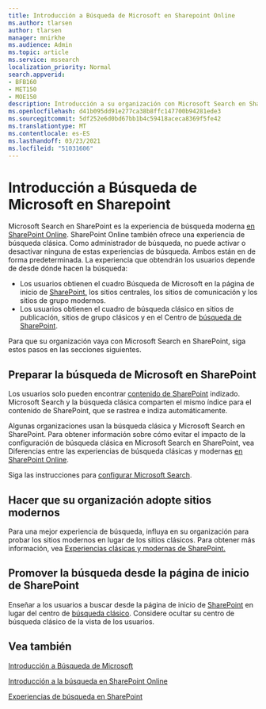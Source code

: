 ```yaml
---
title: Introducción a Búsqueda de Microsoft en Sharepoint Online
ms.author: tlarsen
author: tlarsen
manager: mnirkhe
ms.audience: Admin
ms.topic: article
ms.service: mssearch
localization_priority: Normal
search.appverid:
- BFB160
- MET150
- MOE150
description: Introducción a su organización con Microsoft Search en SharePoint Online
ms.openlocfilehash: d41b095dd91e277ca38b8ffc147700b94281ede3
ms.sourcegitcommit: 5df252e6d0bd67bb1b4c59418aceca8369f5fe42
ms.translationtype: MT
ms.contentlocale: es-ES
ms.lasthandoff: 03/23/2021
ms.locfileid: "51031606"
---
```

# <a name="get-started-with-microsoft-search-in-sharepoint"></a>Introducción a Búsqueda de Microsoft en Sharepoint

Microsoft Search en SharePoint es la experiencia de búsqueda moderna [en SharePoint Online](https://products.office.com/sharepoint/collaboration). SharePoint Online también ofrece una experiencia de búsqueda clásica. Como administrador de búsqueda, no puede activar o desactivar ninguna de estas experiencias de búsqueda. Ambos están en de forma predeterminada. La experiencia que obtendrán los usuarios depende de desde dónde hacen la búsqueda:

- Los usuarios obtienen el cuadro Búsqueda de Microsoft en la página de inicio de [SharePoint,](http://sharepoint.com/) los sitios centrales, los sitios de comunicación y los sitios de grupo modernos.
- Los usuarios obtienen el cuadro de búsqueda clásico en sitios de publicación, sitios de grupo clásicos y en el Centro de [búsqueda de SharePoint](/sharepoint/manage-search-center).

Para que su organización vaya con Microsoft Search en SharePoint, siga estos pasos en las secciones siguientes.

## <a name="prepare-for-microsoft-search-in-sharepoint"></a>Preparar la búsqueda de Microsoft en SharePoint

Los usuarios solo pueden encontrar [contenido de SharePoint](http://sharepoint.com/) indizado. Microsoft Search y la búsqueda clásica comparten el mismo índice para el contenido de SharePoint, que se rastrea e indiza automáticamente. 

Algunas organizaciones usan la búsqueda clásica y Microsoft Search en SharePoint. Para obtener información sobre cómo evitar el impacto de la configuración de búsqueda clásica en Microsoft Search en SharePoint, vea Diferencias entre las experiencias de búsqueda clásicas y modernas [en SharePoint Online](/sharepoint/differences-classic-modern-search).

Siga las instrucciones para [configurar Microsoft Search](./setup-microsoft-search.md).


## <a name="get-your-organization-to-adopt-modern-sites"></a>Hacer que su organización adopte sitios modernos

Para una mejor experiencia de búsqueda, influya en su organización para probar los sitios modernos en lugar de los sitios clásicos. Para obtener más información, vea [Experiencias clásicas y modernas de SharePoint.](https://support.office.com/article/SharePoint-classic-and-modern-experiences-5725c103-505d-4a6e-9350-300d3ec7d73f)

## <a name="promote-searching-from-the-sharepoint-start-page"></a>Promover la búsqueda desde la página de inicio de SharePoint

Enseñar a los usuarios a buscar desde la página de inicio de [SharePoint](http://sharepoint.com/) en lugar del centro de [búsqueda clásico](/sharepoint/manage-search-center). Considere ocultar su centro de búsqueda clásico de la vista de los usuarios.

## <a name="see-also"></a>Vea también
[Introducción a Búsqueda de Microsoft](overview-microsoft-search.md)

[Introducción a la búsqueda en SharePoint Online](/sharepoint/overview-of-search)

[Experiencias de búsqueda en SharePoint](/sharepoint/get-started-with-modern-search-experience)